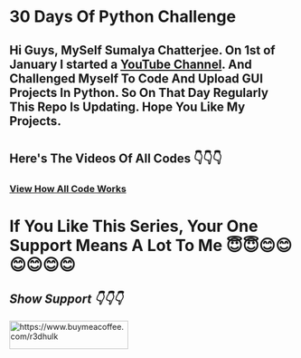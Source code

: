 <h1>30 Days Of Python Challenge</h1>
<h2>Hi Guys, MySelf Sumalya Chatterjee. On 1st of January I started a <a href="https://www.youtube.com/@sumalya">YouTube Channel</a>. And Challenged Myself To Code And Upload GUI Projects In Python. So  On That Day Regularly This Repo Is Updating. Hope You Like My Projects. </h2>

#
<h2>Here's The Videos Of All Codes 👇👇👇</h2>
<h3><a href="https://www.youtube.com/@sumalya/playlists">View How All Code Works</a></h3>

#
<h1>If You Like This Series, Your One Support Means A Lot To Me 😇😇😊😊😊😊😊😊</h1>
<h2><b><i> Show Support 👇👇👇</b></i> </h2>
<a href="https://www.buymeacoffee.com/r3dhulk"> <img align="center" src="https://cdn.buymeacoffee.com/buttons/v2/default-yellow.png" height="50" width="210" alt="https://www.buymeacoffee.com/r3dhulk" /></a><br><br>

